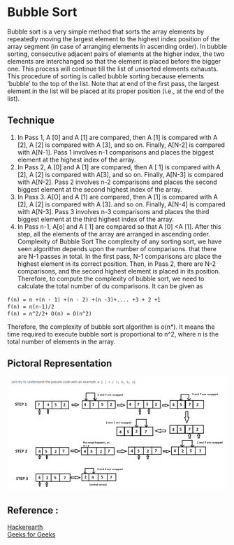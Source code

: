 # Bubble Sort

Bubble sort is a very simple method that sorts the array elements by repeatedly moving the largest element to the highest index position of the array segment (in case of arranging elements in ascending order). In bubble sorting, consecutive adjacent pairs of elements at the higher index, the two elements are interchanged so that the element is placed before the bigger one. This process will continue till the list of unsorted elements exhausts.
This procedure of sorting is called bubble sorting because elements ‘bubble’ to the top of the list. Note that at end of the first pass, the largest element in the list will be placed at its proper position (i.e., at the end of the list).

## Technique
1. In Pass 1, A [0] and A [1] are compared, then A [1] is compared with A [2], A [2] is compared with A [3], and so on. Finally, A[N-2] is compared with A[N-1]. Pass 1 involves n-1 comparisons and places the biggest element at the highest index of the array.
2. In Pass 2, A [0] and A [1] are compared, then A [ 1] is compared with A [2], A [2] is compared with A[3], and so on. Finally, A[N-3] is compared with A[N-2]. Pass 2 involves n-2 comparisons and places the second biggest element at the second highest index of the array.
3. In Pass 3. A[O] and A [1) are compared, then A [1] is compared with A [2], A [2] is compared with A [3]. and so on. Finally, A[N-4] is compared with A[N-3]. Pass 3 involves n-3 comparisons and places the third biggest element at the third highest index of the array. 
4. In Pass n-1, A[o] and A [ 1] are compared so that A [0] <A [1]. After this step, all the elements of the array are arranged in ascending order.
Complexity of Bubble Sort
The complexity of any sorting sort, we have seen algorithm depends upon the number of comparisons. that there are N-1 passes in total. In the first pass, N-1 comparisons arc place the highest element in its correct position. Then, in Pass 2, there are N-2 comparisons, and the second highest element is placed in its position. Therefore, to compute the complexity of bubble sort, we need to calculate the total number of du comparisons. It can be given as 
```
f(n) = n +(n - 1) +(n - 2) +(n -3)+.... +3 + 2 +1
f(n) = n(n-1)/2
f(n) = n^2/2+ O(n) = O(n^2)
```
Therefore, the complexity of bubble sort algorithm is o(n*). It means the time required to execute bubble sort is proportional to n^2, where n is the total number of elements in the array.

## Pictoral Representation

![Alt text](../images/bubble-sort.png?raw=true "Title")

## Reference :
 <a href="https://www.hackerearth.com/practice/algorithms/sorting/bubble-sort/tutorial/" target="_blank">Hackerearth</a>
 <br>
 <a href="https://www.geeksforgeeks.org/bubble-sort//" target="_blank">Geeks for Geeks</a>


